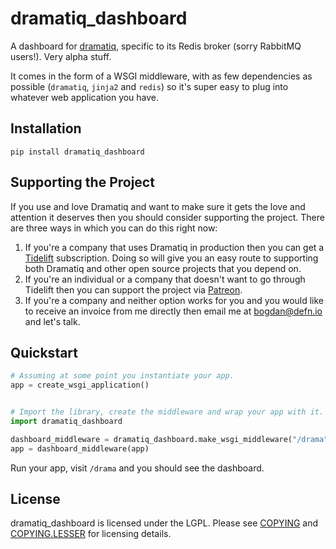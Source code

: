 # dramatiq_dashboard

A dashboard for [dramatiq], specific to its Redis broker (sorry
RabbitMQ users!).  Very alpha stuff.

It comes in the form of a WSGI middleware, with as few dependencies as
possible (`dramatiq`, `jinja2` and `redis`) so it's super easy to plug
into whatever web application you have.

## Installation

    pip install dramatiq_dashboard

## Supporting the Project

If you use and love Dramatiq and want to make sure it gets the love
and attention it deserves then you should consider supporting the
project.  There are three ways in which you can do this right now:

1. If you're a company that uses Dramatiq in production then you can
   get a [Tidelift] subscription.  Doing so will give you an easy
   route to supporting both Dramatiq and other open source projects
   that you depend on.
2. If you're an individual or a company that doesn't want to go
   through Tidelift then you can support the project via [Patreon].
3. If you're a company and neither option works for you and you would
   like to receive an invoice from me directly then email me at
   bogdan@defn.io and let's talk.

[Tidelift]: https://tidelift.com/subscription/pkg/pypi-dramatiq?utm_source=pypi-dramatiq&utm_medium=referral&utm_campaign=readme
[Patreon]: https://patreon.com/popabogdanp

## Quickstart

```python
# Assuming at some point you instantiate your app.
app = create_wsgi_application()


# Import the library, create the middleware and wrap your app with it.
import dramatiq_dashboard

dashboard_middleware = dramatiq_dashboard.make_wsgi_middleware("/drama")
app = dashboard_middleware(app)
```

Run your app, visit `/drama` and you should see the dashboard.

## License

dramatiq_dashboard is licensed under the LGPL.  Please see [COPYING]
and [COPYING.LESSER] for licensing details.


[COPYING.LESSER]: https://github.com/Bogdanp/dramatiq_dashboard/blob/master/COPYING.LESSER
[COPYING]: https://github.com/Bogdanp/dramatiq_dashboard/blob/master/COPYING
[dramatiq]: https://dramatiq.io
